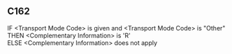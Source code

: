 ## C162
IF &lt;Transport Mode Code&gt; is given and &lt;Transport Mode Code&gt; is "Other"  
THEN &lt;Complementary Information&gt; is 'R'  
ELSE &lt;Complementary Information&gt; does not apply
